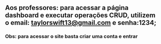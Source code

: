## Aos professores: para acessar a página dashboard e executar operações CRUD, utilizem o email: taylorswift13@gmail.com e senha:1234;

### Obs: para acessar o site basta criar uma conta e entrar

<!--
**Gallerieinc/Gallerieinc** is a ✨ _special_ ✨ repository because its `README.md` (this file) appears on your GitHub profile.

Here are some ideas to get you started:

- 🔭 I’m currently working on ...
- 🌱 I’m currently learning ...
- 👯 I’m looking to collaborate on ...
- 🤔 I’m looking for help with ...
- 💬 Ask me about ...
- 📫 How to reach me: ...
- 😄 Pronouns: ...
- ⚡ Fun fact: ...
-->
